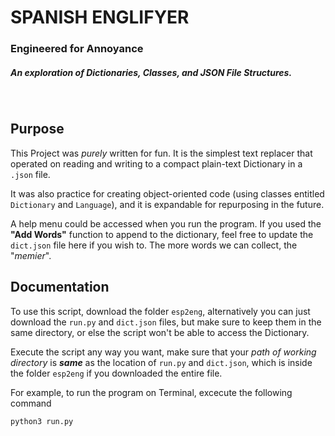 # SPANISH ENGLIFYER
### Engineered for Annoyance
##### An exploration of Dictionaries, Classes, and JSON File Structures.

<br />

## Purpose

This Project was _purely_ written for fun. It is the simplest text replacer that operated on reading and writing to a compact plain-text Dictionary in a `.json` file.

It was also practice for creating object-oriented code (using classes entitled `Dictionary` and `Language`), and it is expandable for repurposing in the future.

A help menu could be accessed when you run the program. If you used the **"Add Words"** function to append to the dictionary, feel free to update the `dict.json` file here if you wish to. The more words we can collect, the "_memier_".

## Documentation

To use this script, download the folder `esp2eng`, alternatively you can just download the `run.py` and `dict.json` files, but make sure to keep them in the same directory, or else the script won't be able to access the Dictionary.

Execute the script any way you want, make sure that your _path of working directory_ is _**same**_ as the location of `run.py` and `dict.json`, which is inside the folder `esp2eng` if you downloaded the entire file.

For example, to run the program on Terminal, excecute the following command

```bash
python3 run.py
```

